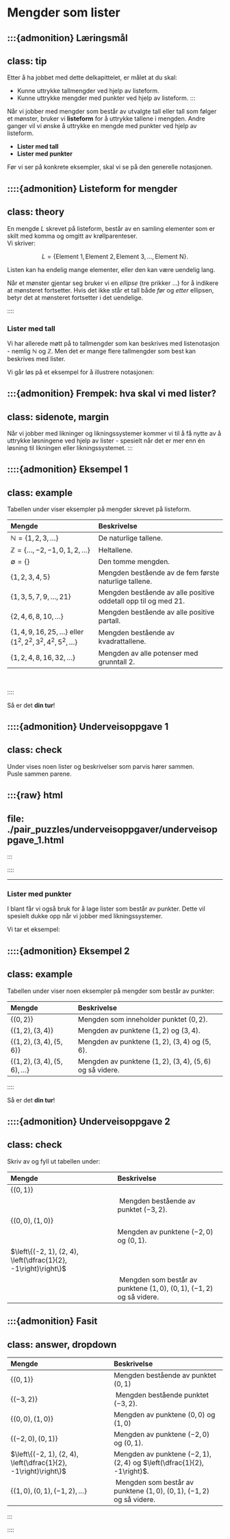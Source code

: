 # Mengder som lister


:::{admonition} Læringsmål
---
class: tip
---
Etter å ha jobbet med dette delkapittelet, er målet at du skal:
* Kunne uttrykke tallmengder ved hjelp av listeform.
* Kunne uttrykke mengder med punkter ved hjelp av listeform.
:::

Når vi jobber med mengder som består av utvalgte tall eller tall som følger et mønster, bruker vi **listeform** for å uttrykke tallene i mengden. Andre ganger vil vi ønske å uttrykke en mengde med punkter ved hjelp av listeform.
* **Lister med tall**
* **Lister med punkter**

Før vi ser på konkrete eksempler, skal vi se på den generelle notasjonen.

::::{admonition} Listeform for mengder
---
class: theory
---
En mengde $L$ skrevet på listeform, består av en samling elementer som er skilt med komma og omgitt av krøllparenteser. <br> Vi skriver:

$$
L = \{\text{Element 1}, \text{Element 2}, \text{Element 3}, \ldots, \text{Element N}\}.
$$

Listen kan ha endelig mange elementer, eller den kan være uendelig lang.

Når et mønster gjentar seg bruker vi en *ellipse* (tre prikker $\ldots$) for å indikere at mønsteret fortsetter. Hvis det ikke står et tall både *før* og *etter* ellipsen, betyr det at mønsteret fortsetter i det uendelige.

::::

### Lister med tall

Vi har allerede møtt på to tallmengder som kan beskrives med listenotasjon - nemlig $\mathbb{N}$ og $\mathbb{Z}$. Men det er mange flere tallmengder som best kan beskrives med lister.


Vi går løs på et eksempel for å illustrere notasjonen:

:::{admonition} Frempek: hva skal vi med lister?
---
class: sidenote, margin
---
Når vi jobber med likninger og likningssystemer kommer vi til å få nytte av å uttrykke løsningene ved hjelp av lister - spesielt når det er mer enn én løsning til likningen eller likningssystemet.
:::

::::{admonition} Eksempel 1
---
class: example
---
Tabellen under viser eksempler på mengder skrevet på listeform. 

| Mengde | Beskrivelse |
|:---|:---|
| $\mathbb{N} = \{1, 2, 3, \ldots\}$| De naturlige tallene. |
| $\mathbb{Z} = \{\ldots, -2, -1, 0, 1, 2, \ldots\}$ | Heltallene. |
| $\emptyset = \{\}$ | Den tomme mengden. |
| $\{1, 2, 3, 4, 5\}$ | Mengden bestående av de fem første naturlige tallene. |
| $\{1, 3, 5, 7, 9, \ldots, 21\}$ | Mengden bestående av alle positive oddetall opp til og med $21$. |
| $\{2, 4, 6, 8, 10, \ldots\}$ | Mengden bestående av alle positive partall. |
| $\{1, 4, 9, 16, 25, \ldots\}$ eller $\{1^2, 2^2, 3^2, 4^2, 5^2, \ldots \}$ | Mengden bestående av kvadrattallene. |
| $\{1, 2, 4, 8, 16, 32, \ldots\}$ | Mengden av alle potenser med grunntall $2$. |

<br>


::::

Så er det **din tur**!


::::{admonition} Underveisoppgave 1
---
class: check
---
Under vises noen lister og beskrivelser som parvis hører sammen. <br> Pusle sammen parene. 

:::{raw} html
---
file: ./pair_puzzles/underveisoppgaver/underveisoppgave_1.html
---
:::

::::

---

### Lister med punkter

I blant får vi også bruk for å lage lister som består av punkter. Dette vil spesielt dukke opp når vi jobber med likningssystemer. 

Vi tar et eksempel:

::::{admonition} Eksempel 2
---
class: example
---
Tabellen under viser noen eksempler på mengder som består av punkter:

| Mengde | Beskrivelse |
|:---|:---|
| $\{(0, 2)\}$ | Mengden som inneholder punktet $(0, 2)$. |
| $\{(1, 2), (3, 4)\}$ | Mengden av punktene $(1, 2)$ og $(3, 4)$. |
| $\{(1, 2), (3, 4), (5, 6)\}$ | Mengden av punktene $(1, 2)$, $(3, 4)$ og $(5, 6)$. |
| $\{(1, 2), (3, 4), (5, 6), \ldots\}$ | Mengden av punktene $(1, 2)$, $(3, 4)$, $(5, 6)$ og så videre. |
::::


Så er det **din tur**!

::::{admonition} Underveisoppgave 2
---
class: check
---
Skriv av og fyll ut tabellen under:

| Mengde | Beskrivelse |
|:---|:---|
| $\{(0, 1)\}$ |  |
| | Mengden bestående av punktet $(-3, 2)$. |
| $\{(0, 0), (1, 0)\}$ | |
| | Mengden av punktene $(-2, 0)$ og $(0, 1)$. |
| $\left\{(-2, 1), (2, 4), \left(\dfrac{1}{2}, -1\right)\right\}$ |  |
| | Mengden som består av punktene $(1, 0)$, $(0, 1)$, $(-1, 2)$ og så videre. |

:::{admonition} Fasit
---
class: answer, dropdown
---
| Mengde | Beskrivelse |
|:---|:---|
| $\{(0, 1)\}$ | Mengden bestående av punktet $(0, 1)$ |
| $\{(-3, 2)\}$ | Mengden bestående punktet $(-3, 2)$. |
| $\{(0, 0), (1, 0)\}$ | Mengden av punktene $(0, 0)$ og $(1, 0)$ |
| $\{(-2, 0), (0, 1)\}$ | Mengden av punktene $(-2, 0)$ og $(0, 1)$. |
| $\left\{(-2, 1), (2, 4), \left(\dfrac{1}{2}, -1\right)\right\}$ | Mengden av punktene $(-2, 1)$, $(2, 4)$ og $\left(\dfrac{1}{2}, -1\right)$.   |
| $\{(1, 0), (0, 1), (-1, 2), \ldots\}$ | Mengden som består av punktene $(1, 0)$, $(0, 1)$, $(-1, 2)$ og så videre. |

:::

::::
